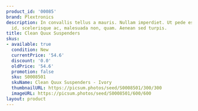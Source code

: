 ```yaml
---
product_id: '00085'
brand: Plextronics
description: In convallis tellus a mauris. Nullam imperdiet. Ut pede est, condimentum
  id, scelerisque ac, malesuada non, quam. Aenean sed turpis.
title: Clean Quux Suspenders
skus:
- available: true
  condition: New
  currentPrice: '54.6'
  discount: '0.0'
  oldPrice: '54.6'
  promotion: false
  sku: S0008501
  skuName: Clean Quux Suspenders - Ivory
  thumbnailURL: https://picsum.photos/seed/S0008501/300/300
  imageURL: https://picsum.photos/seed/S0008501/600/600
layout: product
---
```

